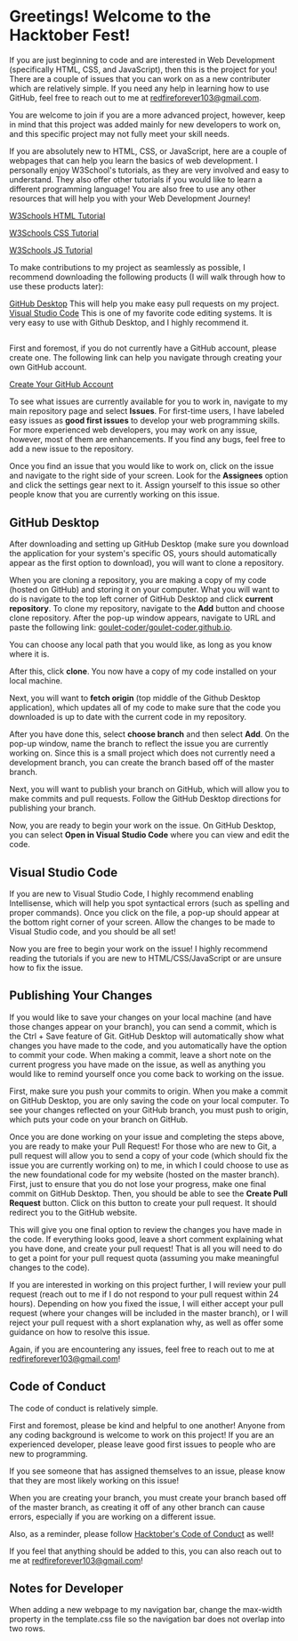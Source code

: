 # Greetings! Welcome to the Hacktober Fest!

If you are just beginning to code and are interested in Web Development (specifically HTML, CSS, and JavaScript),
then this is the project for you! There are a couple of issues that you can work on as a new contributer which are
relatively simple. If you need any help in learning how to use GitHub, feel free to reach out to me at redfireforever103@gmail.com. 

You are welcome to join if you are a more advanced project, however, keep in mind that this project was added mainly
for new developers to work on, and this specific project may not fully meet your skill needs. 

If you are absolutely new to HTML, CSS, or JavaScript, here are a couple of webpages that can help you learn the basics of web 
development. I personally enjoy W3School's tutorials, as they are very involved and easy to understand. They also offer other
tutorials if you would like to learn a different programming language! You are also free to use any other resources that will
help you with your Web Development Journey!

[W3Schools HTML Tutorial](https://www.w3schools.com/html/)

[W3Schools CSS Tutorial](https://www.w3schools.com/css/)

[W3Schools JS Tutorial](https://www.w3schools.com/js/)

To make contributions to my project as seamlessly as possible, I recommend downloading the following products (I will walk through
how to use these products later):

[GitHub Desktop](https://desktop.github.com/) This will help you make easy pull requests on my project.
[Visual Studio Code](https://code.visualstudio.com/) This is one of my favorite code editing systems. It is very easy to use with Github Desktop, and I highly recommend it.

## 

First and foremost, if you do not currently have a GitHub account, please create one. The following link can help you navigate through creating your own GitHub account.

[Create Your GitHub Account](https://github.com/join)

To see what issues are currently available for you to work in, navigate to my main repository page and select **Issues**. For first-time users, I have labeled easy issues as **good first issues** to develop your web programming skills. For more experienced web developers, you may work on any issue, however, most of them are enhancements. If you find any bugs, feel free to add a new issue to the repository.

Once you find an issue that you would like to work on, click on the issue and navigate to the right side of your screen. Look for the **Assignees** option and click the settings gear next to it. Assign yourself to this issue so other people know that you are currently working on this issue.

## GitHub Desktop
After downloading and setting up GitHub Desktop (make sure you download the application for your system's specific OS, yours should automatically appear as the first option to download), you will want to clone a repository. 

When you are cloning a repository, you are making a copy of my code (hosted on GitHub) and storing it on your computer. What you will want to do is navigate to the top left corner of GitHub Desktop and click **current repository**. To clone my repository, navigate to the **Add** button and choose clone repository. After the pop-up window appears, navigate to URL and paste the following link: 
[goulet-coder/goulet-coder.github.io](goulet-coder/goulet-coder.github.io).

You can choose any local path that you would like, as long as you know where it is. 

After this, click **clone**. You now have a copy of my code installed on your local machine.

Next, you will want to **fetch origin** (top middle of the Github Desktop application), which updates all of my code to make sure that the code you downloaded is up to date with the current code in my repository.

After you have done this, select **choose branch** and then select **Add**. On the pop-up window, name the branch to reflect the issue you are currently working on. Since this is a small project which does not currently need a development branch, you can create the branch based off of the master branch. 

Next, you will want to publish your branch on GitHub, which will allow you to make commits and pull requests. Follow the GitHub Desktop directions for publishing your branch. 

Now, you are ready to begin your work on the issue. On GitHub Desktop, you can select **Open in Visual Studio Code** where you can view and edit the code.

## Visual Studio Code

If you are new to Visual Studio Code, I highly recommend enabling Intellisense, which will help you spot syntactical errors (such as spelling and proper commands). Once you click on the file, a pop-up should appear at the bottom right corner of your screen. Allow the changes to be made to Visual Studio code, and you should be all set!

Now you are free to begin your work on the issue! I highly recommend reading the tutorials if you are new to HTML/CSS/JavaScript or are unsure how to fix the issue.

## Publishing Your Changes

If you would like to save your changes on your local machine (and have those changes appear on your branch), you can send a commit, which is the Ctrl + Save feature of Git. GitHub Desktop will automatically show what changes you have made to the code, and you automatically have the option to commit your code. When making a commit, leave a short note on the current progress you have made on the issue, as well as anything you would like to remind yourself once you come back to working on the issue. 

First, make sure you push your commits to origin. When you make a commit on GitHub Desktop, you are only saving the code on your local computer. To see your changes reflected on your GitHub branch, you must push to origin, which puts your code on your branch on GitHub. 

Once you are done working on your issue and completing the steps above, you are ready to make your Pull Request! For those who are new to Git, a pull request will allow you to send a copy of your code (which should fix the issue you are currently working on) to me, in which I could choose to use as the new foundational code for my website (hosted on the master branch). First, just to ensure that you do not lose your progress, make one final commit on GitHub Desktop. Then, you should be able to see the **Create Pull Request** button. Click on this button to create your pull request. It should redirect you to the GitHub website.

This will give you one final option to review the changes you have made in the code. If everything looks good, leave a short comment explaining what you have done, and create your pull request! That is all you will need to do to get a point for your pull request quota (assuming you make meaningful changes to the code).

If you are interested in working on this project further, I will review your pull request (reach out to me if I do not respond to your pull request within 24 hours). Depending on how you fixed the issue, I will either accept your pull request (where your changes will be included in the master branch), or I will reject your pull request with a short explanation why, as well as offer some guidance on how to resolve this issue. 

Again, if you are encountering any issues, feel free to reach out to me at redfireforever103@gmail.com! 

## Code of Conduct

The code of conduct is relatively simple. 

First and foremost, please be kind and helpful to one another! Anyone from any coding background is welcome to work on this project! If you are an experienced developer, please leave good first issues to people who are new to programming.

If you see someone that has assigned themselves to an issue, please know that they are most likely working on this issue!

When you are creating your branch, you must create your branch based off of the master branch, as creating it off of any other branch can cause errors, especially if you are working on a different issue.

Also, as a reminder, please follow [Hacktober's Code of Conduct](https://hacktoberfest.digitalocean.com/details) as well!

If you feel that anything should be added to this, you can also reach out to me at redfireforever103@gmail.com!

## Notes for Developer

When adding a new webpage to my navigation bar, change the max-width property in the template.css file so the navigation bar does not overlap into two rows.